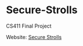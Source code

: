 # Secure-Strolls
CS411 Final Project

Website: [Secure Strolls](http://securestroll.web.illinois.edu/)

